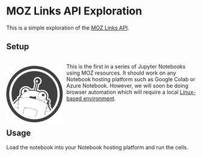 # MOZ Links API Exploration

This is a simple exploration of the [MOZ Links API](https://moz.com/help/links-api). 

## Setup

<p style="float: left;"><img alt="MOZ Roger Robot"
src="assets/moz-roger-robot.jpg" width="150vw" style="padding: 7px 10px 2px 0;
float: left; height: auto">This is the first in a series of Jupyter Notebooks
using MOZ resources. It should work on any Notebook hosting platform such as
Google Colab or Azure Notebook. However, we will soon be doing browser
automation which will require a local <a
href="https://mikelev.in/drinkme">Linux-based environment</a>.<a>

## Usage

Load the notebook into your Notebook hosting platform and run the cells. 


